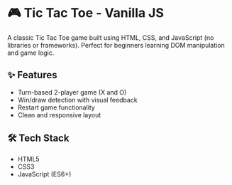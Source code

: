# 🎮 Tic Tac Toe - Vanilla JS

A classic Tic Tac Toe game built using HTML, CSS, and JavaScript (no libraries or frameworks). Perfect for beginners learning DOM manipulation and game logic.

## ✨ Features

- Turn-based 2-player game (X and O)
- Win/draw detection with visual feedback
- Restart game functionality
- Clean and responsive layout

## 🛠️ Tech Stack

- HTML5
- CSS3
- JavaScript (ES6+)